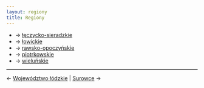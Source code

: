```yaml
---
layout: regiony
title: Regiony
---
```


- → [łęczycko-sieradzkie](/regiony/leczycko-sieradzkie/)
- → [łowickie](/regiony/lowickie/)
- → [rawsko-opoczyńskie](/regiony/rawsko-opoczynskie/)
- → [piotrkowskie](/regiony/piotrkowskie/)
- → [wieluńskie](/regiony/wielunskie/)

---

← [Województwo łódzkie](/wojewodztwo-lodzkie/) | [Surowce](/surowce/) →